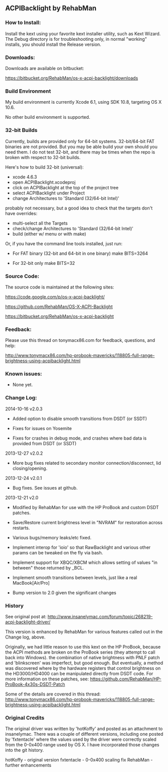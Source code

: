 ## ACPIBacklight by RehabMan


### How to Install:

Install the kext using your favorite kext installer utility, such as Kext Wizard.  The Debug directory is for troubleshooting only, in normal "working" installs, you should install the Release version.


### Downloads:

Downloads are available on bitbucket:

https://bitbucket.org/RehabMan/os-x-acpi-backlight/downloads


### Build Environment

My build environment is currently Xcode 6.1, using SDK 10.8, targeting OS X 10.6.

No other build environment is supported.


### 32-bit Builds

Currently, builds are provided only for 64-bit systems.  32-bit/64-bit FAT binaries are not provided.  But you may be able build your own should you need them.  I do not test 32-bit, and there may be times when the repo is broken with respect to 32-bit builds.

Here's how to build 32-bit (universal):

- xcode 4.6.3
- open ACPIBacklight.xcodeproj
- click on ACPIBacklight at the top of the project tree
- select ACPIBacklight under Project
- change Architectures to 'Standard (32/64-bit Intel)'

probably not necessary, but a good idea to check that the targets don't have overrides:
- multi-select all the Targets
- check/change Architectures to 'Standard (32/64-bit Intel)'
- build (either w/ menu or with make)

Or, if you have the command line tools installed, just run:

- For FAT binary (32-bit and 64-bit in one binary)
make BITS=3264

- For 32-bit only
make BITS=32


### Source Code:

The source code is maintained at the following sites:

https://code.google.com/p/os-x-acpi-backlight/

https://github.com/RehabMan/OS-X-ACPI-Backlight

https://bitbucket.org/RehabMan/os-x-acpi-backlight



### Feedback:

Please use this thread on tonymacx86.com for feedback, questions, and help:

http://www.tonymacx86.com/hp-probook-mavericks/118805-full-range-brightness-using-acpibacklight.html



### Known issues:

- None yet.


### Change Log:

2014-10-16 v2.0.3

- Added option to disable smooth transitions from DSDT (or SSDT)

- Fixes for issues on Yosemite

- Fixes for crashes in debug mode, and crashes where bad data is provided from DSDT (or SSDT)


2013-12-27 v2.0.2

- More bug fixes related to secondary monitor connection/disconnect, lid closing/opening.


2013-12-24 v2.0.1

- Bug fixes. See issues at github.


2013-12-21 v2.0

- Modified by RehabMan for use with the HP ProBook and custom DSDT patches.

- Save/Restore current brightness level in "NVRAM" for restoration across restarts.

- Various bugs/memory leaks/etc fixed.

- Implement interop for 'ioio' so that RawBacklight and various other params can be tweaked on the fly via bash.

- Implement support for XBQC/XBCM which allows setting of values "in between" those returned by _BCL.

- Implement smooth transitions between levels, just like a real MacBook[Air/Pro]

- Bump version to 2.0 given the significant changes



### History

See original post at:
http://www.insanelymac.com/forum/topic/268219-acpi-backlight-driver/

This version is enhanced by RehabMan for various features called out in the Change log, above.

Originally, we had little reason to use this kext on the HP ProBook, because the ACPI methods are broken on the ProBook series (they attempt to call back into Windows).  the combination of native brightness with PNLF patch and 'blinkscreen' was imperfect, but good enough.  But eventually, a method was discovered where by the hardware registers that control brightness on the HD3000/HD4000 can be manipulated directly from DSDT code.  For more information on these patches, see: https://github.com/RehabMan/HP-ProBook-4x30s-DSDT-Patch

Some of the details are covered in this thread: http://www.tonymacx86.com/hp-probook-mavericks/118805-full-range-brightness-using-acpibacklight.html


### Original Credits

The original driver was written by 'hotKoffy' and posted as an attachment to insanelymac.  There was a couple of different versions, including one posted by 'fxtentacle' where the values used by the driver were correctly scaled from the 0-0x400 range used by OS X.  I have incorporated those changes into the git history.

hotKoffy - original version
fxtentacle - 0-0x400 scaling fix
RehabMan - further enhancements
